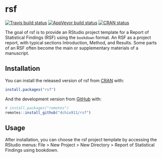 
<!-- README.md is generated from README.Rmd. Please edit that file -->

# rsf

<!-- badges: start -->

[![Travis build
status](https://travis-ci.org/dchiu911/rsf.svg?branch=master)](https://travis-ci.org/dchiu911/rsf)
[![AppVeyor build
status](https://ci.appveyor.com/api/projects/status/github/dchiu911/rsf?branch=master&svg=true)](https://ci.appveyor.com/project/dchiu911/rsf)
[![CRAN
status](https://www.r-pkg.org/badges/version/rsf)](https://CRAN.R-project.org/package=rsf)
<!-- badges: end -->

The goal of rsf is to provide an RStudio project template for a Report
of Statistical Findings (RSF) using the `bookdown` format. An RSF as a
project report, with typical sections Introduction, Method, and Results.
Some parts of an RSF often become the main or supplementary materials of
a manuscript.

## Installation

You can install the released version of rsf from
[CRAN](https://CRAN.R-project.org) with:

``` r
install.packages("rsf")
```

And the development version from [GitHub](https://github.com/) with:

``` r
# install.packages("remotes")
remotes::install_github("dchiu911/rsf")
```

## Usage

After installation, you can choose the rsf project template by accessing
the RStudio menus: File \> New Project \> New Directory \> Report of
Statistical Findings using bookdown.

